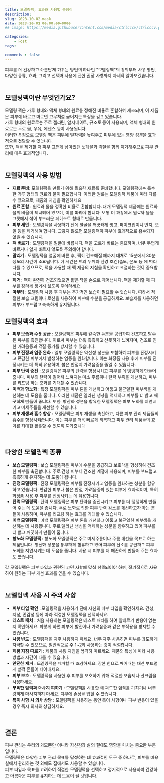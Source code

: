 ```yaml
---
title: 모델링팩, 효과와 사용법 총정리
description: 
slug: 2023-10-02-mask
date: 2023-10-02 00:00:00+0000
## image: https://media.githubusercontent.com/media/ctrlcccv/ctrlcccv.github.io/master/assets/img/post/vertical-graph.webp

categories:
    - Post
tags:
   
comments : false
---
```

피부를 더 건강하고 아름답게 가꾸는 방법의 하나인 "모델링팩"의 정의부터 사용 방법, 다양한 종류, 효과, 그리고 선택과 사용에 관한 권장 사항까지 자세히 알아보겠습니다.  
<br>

## 모델링팩이란 무엇인가요?
모델링 팩은 가루 형태와 액체 형태의 원료를 정해진 비율로 혼합하여 제조되며, 이 제품은 피부에 바르고 마르면 고무처럼 굳어지는 특징을 갖고 있습니다.   
가루 형태의 원료로는 주로 젤라틴, 알지네이트, 규조토 등이 사용되며, 액체 형태의 원료로는 주로 물, 우유, 에센스 등이 사용됩니다.   
이러한 특징으로 모델링 팩은 피부에 밀착력을 높여주고 피부에 있는 영양 성분을 효과적으로 전달할 수 있습니다.   
또한, 팩을 제거할 때 피부 표면에 남아있던 노폐물과 각질을 함께 제거해주므로 피부 관리에 매우 효과적입니다.  
<br>

## 모델링팩의 사용 방법
* **재료 준비**: 모델링팩을 만들기 위해 필요한 재료를 준비합니다. 모델링팩에는 특수한 가루 형태의 원료와 물이 필요합니다. 이러한 원료는 모델링팩 제품에 따라 다를 수 있으므로, 제품의 지침을 확인하세요.  
* **원료 혼합** : 원료와 물을 정확한 비율로 혼합합니다. 대개 모델링팩 제품에는 원료와 물의 비율이 제시되어 있으며, 이를 따라야 합니다. 보통 이 과정에서 원료와 물을 그릇에서 섞어 부드러운 페이스트 형태로 만듭니다.  
* **피부 세안** : 모델링팩을 사용하기 전에 얼굴을 깨끗하게 씻고, 메이크업이나 먼지, 오일 등을 제거해야 합니다. 그렇지 않으면 모델링팩이 피부에 효과적으로 흡수되지 않을 수 있습니다.  
* **팩 바르기** : 모델링팩을 얼굴에 바릅니다. 팩을 고르게 바르는 중요하며, 너무 두껍게 바르거나 얇게 바르지 않도록 주의해야 합니다.  
* **말리기** : 모델링팩을 얼굴에 바른 후, 팩이 건조해질 때까지 대체로 15분에서 30분 정도의 시간이 소요됩니다. 이 시간은 팩의 두께와 환경 조건(습도, 온도 등)에 따라 다를 수 있으므로, 팩을 사용할 때 팩 제품의 지침을 확인하고 조절하는 것이 중요합니다.  
* **제거** : 팩이 완전히 건조되었으면 얇은 막을 손으로 떼어냅니다. 팩을 제거할 때 피부를 강하게 당기지 않도록 주의하세요.  
* **마무리** : 모델링팩 사용 후 피부는 추가적인 보습이 필요할 수 있습니다. 따라서 적절한 보습 크림이나 로션을 사용하여 피부에 수분을 공급하세요. 보습제를 사용하면 피부가 부드럽고 촉촉하게 유지됩니다.  

<script async src="https://pagead2.googlesyndication.com/pagead/js/adsbygoogle.js?client=ca-pub-8535540836842352" crossorigin="anonymous"></script>
<ins class="adsbygoogle"
     style="display:block; text-align:center;"
     data-ad-layout="in-article"
     data-ad-format="fluid"
     data-ad-client="ca-pub-8535540836842352"
     data-ad-slot="2974559225"></ins>
<script>
     (adsbygoogle = window.adsbygoogle || []).push({});
</script>

## 모델링팩의 효과
* **피부 보습과 수분 공급** : 모델링팩은 피부에 깊숙한 수분을 공급하여 건조하고 탈수된 피부를 촉진합니다. 이로써 피부는 더욱 촉촉하고 산뜻하게 느껴지며, 건조로 인한 가려움증과 각질 증가를 방지할 수 있습니다.
* **피부 진정과 염증 완화** : 일부 모델링팩은 약산성 성분을 포함하여 피부를 진정시키고 민감한 피부에서 발생하는 염증을 완화합니다. 이는 화장품 사용 후에 피부를 진정시키는 데 특히 유용하며, 붉은 반점과 가려움증을 줄일 수 있습니다.
* **피부 탄력 증진** : 모델링팩은 피부의 탄력을 향상시키고 피부를 더 탱탱하게 만들어 줍니다. 피부의 탄력이 떨어져 느껴지는 미소 주름이나 탄력 부족을 개선하고, 피부를 리프팅 하는 효과를 기대할 수 있습니다.
* **미백과 항노화** : 특정 모델링팩은 피부 톤을 개선하고 어둡고 불균일한 피부색을 개선하는 데 도움을 줍니다. 이러한 제품은 멜라닌 생성을 억제하고 피부를 더 밝고 깨끗하게 만들어 줍니다. 또한, 항산화 성분을 함유한 모델링팩은 피부 노화를 지연시키고 미세주름을 개선할 수 있습니다.
* **피부 재생과 흡수 향상** : 모델링팩은 피부 재생을 촉진하고, 다른 피부 관리 제품들의 흡수를 향상시켜줍니다. 이는 피부를 더욱 빠르게 회복하고 피부 관리 제품들의 효과를 최대한 활용할 수 있도록 도와줍니다.  
<br>

## 다양한 모델링팩 종류
* **보습 모델링팩** : 보습 모델링팩은 피부에 수분을 공급하고 보호막을 형성하여 건조한 피부를 촉진합니다. 주로 건성 피부나 건조한 계절에 사용되며, 피부를 부드럽고 촉촉하게 유지하는 데 도움이 됩니다.
* **진정 모델링팩** : 진정 모델링팩은 피부를 진정시키고 염증을 완화하는 성분을 함유하고 있습니다. 민감한 피부나 붉은 반점, 가려움증이 있는 피부에 효과적이며, 특히 화장품 사용 후 피부를 진정시키는 데 유용합니다.
* **탄력 모델링팩** : 탄력 모델링팩은 피부 탄력을 증진시키고 피부를 더 탱탱하게 만들어 주는 데 도움을 줍니다. 주로 노화로 인한 피부 탄력 감소를 개선하고자 하는 분들이 사용하며, 피부를 리프팅 하는 효과를 기대할 수 있습니다.
* **미백 모델링팩** : 미백 모델링팩은 피부 톤을 개선하고 어둡고 불균일한 피부색을 개선하는 데 사용됩니다. 주로 멜라닌 생성을 억제하는 성분을 함유하고 있어 피부를 더 밝고 깨끗하게 만들어 줍니다.
* **항노화 모델링팩** : 항노화 모델링팩은 주로 미세주름이나 주름 개선을 목표로 하는 제품입니다. 항산화 성분을 풍부하게 함유하고 있어 피부에 산소를 공급하고 피부 노화를 지연시키는 데 도움을 줍니다. 사용 시 피부를 더 매끈하게 만들어 주는 효과도 있습니다.  

각 모델링팩은 피부 타입과 관련된 고민 사항에 맞춰 선택되어야 하며, 정기적으로 사용하여 원하는 피부 개선 효과를 얻을 수 있습니다.  
<br>

## 모델링팩 사용 시 주의 사항
* **피부 타입 확인** : 모델링팩을 사용하기 전에 자신의 피부 타입을 확인하세요. 건성, 지성, 민감성 등에 따라 적절한 모델링팩을 선택하세요.
* **테스트 패치** : 처음 사용하는 모델링팩은 테스트 패치를 하여 알레르기 반응이 없는지 확인하세요. 이렇게 하면 피부에 발진이나 가려움증과 같은 부작용을 방지할 수 있습니다.
* **사용 빈도** : 모델링팩을 자주 사용하지 마세요. 너무 자주 사용하면 피부를 과도하게 자극할 수 있으므로, 일반적으로 주 1~2회 사용하는 것이 적절합니다.
* **제품 지침 따르기** : 제품의 사용 지침을 엄격히 따르세요. 제품의 특성에 따라 사용 방법과 시간이 다를 수 있습니다.
* **안전한 제거** : 모델링팩을 제거할 때 조심하세요. 강한 힘으로 떼어내는 대신 부드럽게 살짝 흔들어 떼어내세요.
* **피부 보호** : 모델링팩을 사용한 후 피부를 보호하기 위해 적절한 보습제나 선크림을 사용하세요.
* **무리한 압력과 마사지 피하기** : 모델링팩을 사용할 때 과도한 압력을 가하거나 너무 강하게 마사지하지 마세요. 피부에 손상을 입힐 수 있습니다.
* **특이 사항 시 의사 상담** : 모델링팩을 사용하는 동안 특이 사항이나 피부 반응이 있을 경우 즉시 의사와 상담하세요.  
<br>

## 결론
피부 관리는 우리의 외모뿐만 아니라 자신감과 삶의 질에도 영향을 미치는 중요한 부분입니다.   
모델링팩은 다양한 피부 관리 목표를 달성하는 데 효과적인 도구 중 하나로, 피부를 미용실에서 관리하는 것 외에도 집에서도 사용할 수 있습니다.   
피부 타입과 목표를 고려하여 적절한 모델링팩을 선택하고 정기적으로 사용하여 건강하고 아름다운 피부를 유지하는 데 도움이 될 것입니다.
